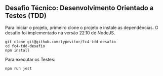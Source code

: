 ## Desafio Técnico: Desenvolvimento Orientado a Testes (TDD)

Para iniciar o projeto, primeiro clone o projeto e instale as dependências. O desafio foi implementado na versão 22.10 de NodeJS.

```console
git clone git@github.com:typevitor/fc4-tdd-desafio
cd fc4-tdd-desafio
npm install
```

Para executar os Testes:

```console
npm run jest
```
